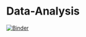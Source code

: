 # Data-Analysis
[![Binder](https://mybinder.org/badge_logo.svg)](https://mybinder.org/v2/gh/LadueCS/Data-Analysis/HEAD)
